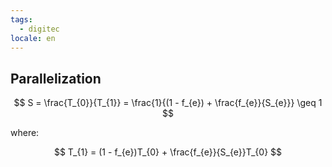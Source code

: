 ```yaml
---
tags:
  - digitec
locale: en
---
```


## Parallelization 

$$
S = \frac{T_{0}}{T_{1}} = \frac{1}{(1 - f_{e}) + \frac{f_{e}}{S_{e}}} \geq 1
$$

where:

$$
T_{1} = (1 - f_{e})T_{0} + \frac{f_{e}}{S_{e}}T_{0}
$$